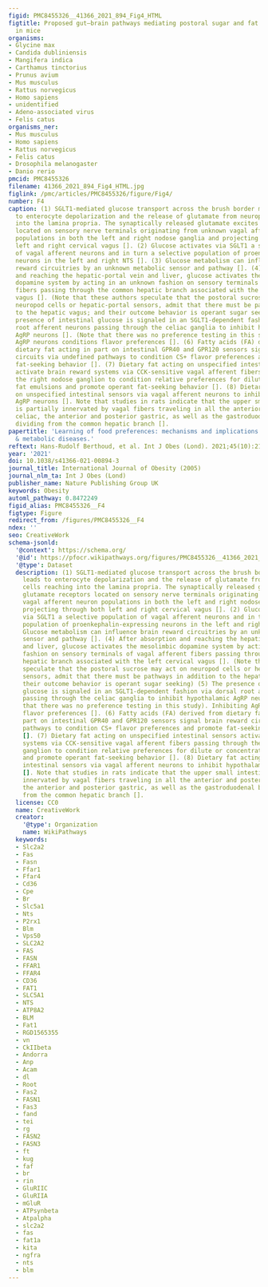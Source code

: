 ```yaml
---
figid: PMC8455326__41366_2021_894_Fig4_HTML
figtitle: Proposed gut–brain pathways mediating postoral sugar and fat appetition
  in mice
organisms:
- Glycine max
- Candida dubliniensis
- Mangifera indica
- Carthamus tinctorius
- Prunus avium
- Mus musculus
- Rattus norvegicus
- Homo sapiens
- unidentified
- Adeno-associated virus
- Felis catus
organisms_ner:
- Mus musculus
- Homo sapiens
- Rattus norvegicus
- Felis catus
- Drosophila melanogaster
- Danio rerio
pmcid: PMC8455326
filename: 41366_2021_894_Fig4_HTML.jpg
figlink: /pmc/articles/PMC8455326/figure/Fig4/
number: F4
caption: (1) SGLT1-mediated glucose transport across the brush border membrane leads
  to enterocyte depolarization and the release of glutamate from neuropod cells reaching
  into the lamina propria. The synaptically released glutamate excites glutamate receptors
  located on sensory nerve terminals originating from unknown vagal afferent neuron
  populations in both the left and right nodose ganglia and projecting through both
  left and right cervical vagus []. (2) Glucose activates via SGLT1 a selective population
  of vagal afferent neurons and in turn a selective population of proenkephalin-expressing
  neurons in the left and right NTS []. (3) Glucose metabolism can influence brain
  reward circuitries by an unknown metabolic sensor and pathway []. (4) After absorption
  and reaching the hepatic-portal vein and liver, glucose activates the mesolimbic
  dopamine system by acting in an unknown fashion on sensory terminals of vagal afferent
  fibers passing through the common hepatic branch associated with the left cervical
  vagus []. (Note that these authors speculate that the postoral sucrose may act on
  neuropod cells or hepatic-portal sensors, admit that there must be pathways in addition
  to the hepatic vagus; and their outcome behavior is operant sugar seeking) (5) The
  presence of intestinal glucose is signaled in an SGLT1-dependent fashion via dorsal
  root afferent neurons passing through the celiac ganglia to inhibit hypothalamic
  AgRP neurons []. (Note that there was no preference testing in this study). Inhibiting
  AgRP neurons conditions flavor preferences []. (6) Fatty acids (FA) derived from
  dietary fat acting in part on intestinal GPR40 and GPR120 sensors signal brain reward
  circuits via undefined pathways to condition CS+ flavor preferences and promote
  fat-seeking behavior []. (7) Dietary fat acting on unspecified intestinal sensors
  activate brain reward systems via CCK-sensitive vagal afferent fibers passing through
  the right nodose ganglion to condition relative preferences for dilute or concentrated
  fat emulsions and promote operant fat-seeking behavior []. (8) Dietary fat acting
  on unspecified intestinal sensors via vagal afferent neurons to inhibit hypothalamic
  AgRP neurons []. Note that studies in rats indicate that the upper small intestine
  is partially innervated by vagal fibers traveling in all the anterior and posterior
  celiac, the anterior and posterior gastric, as well as the gastroduodenal branch
  dividing from the common hepatic branch [].
papertitle: 'Learning of food preferences: mechanisms and implications for obesity
  & metabolic diseases.'
reftext: Hans-Rudolf Berthoud, et al. Int J Obes (Lond). 2021;45(10):2156-2168.
year: '2021'
doi: 10.1038/s41366-021-00894-3
journal_title: International Journal of Obesity (2005)
journal_nlm_ta: Int J Obes (Lond)
publisher_name: Nature Publishing Group UK
keywords: Obesity
automl_pathway: 0.8472249
figid_alias: PMC8455326__F4
figtype: Figure
redirect_from: /figures/PMC8455326__F4
ndex: ''
seo: CreativeWork
schema-jsonld:
  '@context': https://schema.org/
  '@id': https://pfocr.wikipathways.org/figures/PMC8455326__41366_2021_894_Fig4_HTML.html
  '@type': Dataset
  description: (1) SGLT1-mediated glucose transport across the brush border membrane
    leads to enterocyte depolarization and the release of glutamate from neuropod
    cells reaching into the lamina propria. The synaptically released glutamate excites
    glutamate receptors located on sensory nerve terminals originating from unknown
    vagal afferent neuron populations in both the left and right nodose ganglia and
    projecting through both left and right cervical vagus []. (2) Glucose activates
    via SGLT1 a selective population of vagal afferent neurons and in turn a selective
    population of proenkephalin-expressing neurons in the left and right NTS []. (3)
    Glucose metabolism can influence brain reward circuitries by an unknown metabolic
    sensor and pathway []. (4) After absorption and reaching the hepatic-portal vein
    and liver, glucose activates the mesolimbic dopamine system by acting in an unknown
    fashion on sensory terminals of vagal afferent fibers passing through the common
    hepatic branch associated with the left cervical vagus []. (Note that these authors
    speculate that the postoral sucrose may act on neuropod cells or hepatic-portal
    sensors, admit that there must be pathways in addition to the hepatic vagus; and
    their outcome behavior is operant sugar seeking) (5) The presence of intestinal
    glucose is signaled in an SGLT1-dependent fashion via dorsal root afferent neurons
    passing through the celiac ganglia to inhibit hypothalamic AgRP neurons []. (Note
    that there was no preference testing in this study). Inhibiting AgRP neurons conditions
    flavor preferences []. (6) Fatty acids (FA) derived from dietary fat acting in
    part on intestinal GPR40 and GPR120 sensors signal brain reward circuits via undefined
    pathways to condition CS+ flavor preferences and promote fat-seeking behavior
    []. (7) Dietary fat acting on unspecified intestinal sensors activate brain reward
    systems via CCK-sensitive vagal afferent fibers passing through the right nodose
    ganglion to condition relative preferences for dilute or concentrated fat emulsions
    and promote operant fat-seeking behavior []. (8) Dietary fat acting on unspecified
    intestinal sensors via vagal afferent neurons to inhibit hypothalamic AgRP neurons
    []. Note that studies in rats indicate that the upper small intestine is partially
    innervated by vagal fibers traveling in all the anterior and posterior celiac,
    the anterior and posterior gastric, as well as the gastroduodenal branch dividing
    from the common hepatic branch [].
  license: CC0
  name: CreativeWork
  creator:
    '@type': Organization
    name: WikiPathways
  keywords:
  - Slc2a2
  - Fas
  - Fasn
  - Ffar1
  - Ffar4
  - Cd36
  - Cpe
  - Br
  - Slc5a1
  - Nts
  - P2rx1
  - Blm
  - Vps50
  - SLC2A2
  - FAS
  - FASN
  - FFAR1
  - FFAR4
  - CD36
  - FAT1
  - SLC5A1
  - NTS
  - ATP8A2
  - BLM
  - Fat1
  - RGD1565355
  - vn
  - CkIIbeta
  - Andorra
  - Anp
  - Acam
  - dl
  - Root
  - Fas2
  - FASN1
  - Fas3
  - fand
  - tei
  - rg
  - FASN2
  - FASN3
  - ft
  - kug
  - faf
  - br
  - rin
  - GluRIIC
  - GluRIIA
  - mGluR
  - ATPsynbeta
  - Atpalpha
  - slc2a2
  - fas
  - fat1a
  - kita
  - ngfra
  - nts
  - blm
---
```

